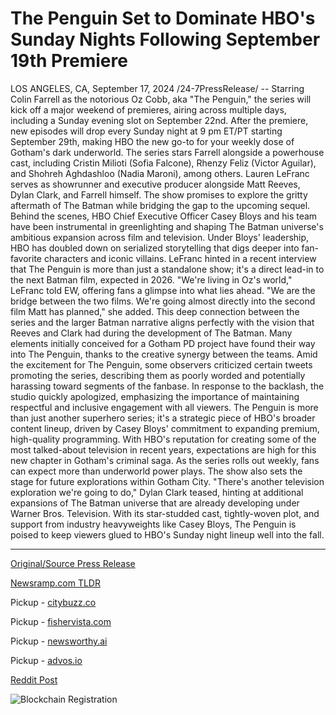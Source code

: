 # The Penguin Set to Dominate HBO's Sunday Nights Following September 19th Premiere

LOS ANGELES, CA, September 17, 2024 /24-7PressRelease/ -- Starring Colin Farrell as the notorious Oz Cobb, aka "The Penguin," the series will kick off a major weekend of premieres, airing across multiple days, including a Sunday evening slot on September 22nd. After the premiere, new episodes will drop every Sunday night at 9 pm ET/PT starting September 29th, making HBO the new go-to for your weekly dose of Gotham's dark underworld.  The series stars Farrell alongside a powerhouse cast, including Cristin Milioti (Sofia Falcone), Rhenzy Feliz (Victor Aguilar), and Shohreh Aghdashloo (Nadia Maroni), among others. Lauren LeFranc serves as showrunner and executive producer alongside Matt Reeves, Dylan Clark, and Farrell himself. The show promises to explore the gritty aftermath of The Batman while bridging the gap to the upcoming sequel.  Behind the scenes, HBO Chief Executive Officer Casey Bloys and his team have been instrumental in greenlighting and shaping The Batman universe's ambitious expansion across film and television. Under Bloys' leadership, HBO has doubled down on serialized storytelling that digs deeper into fan-favorite characters and iconic villains. LeFranc hinted in a recent interview that The Penguin is more than just a standalone show; it's a direct lead-in to the next Batman film, expected in 2026.  "We're living in Oz's world," LeFranc told EW, offering fans a glimpse into what lies ahead. "We are the bridge between the two films. We're going almost directly into the second film Matt has planned," she added. This deep connection between the series and the larger Batman narrative aligns perfectly with the vision that Reeves and Clark had during the development of The Batman. Many elements initially conceived for a Gotham PD project have found their way into The Penguin, thanks to the creative synergy between the teams.   Amid the excitement for The Penguin, some observers criticized certain tweets promoting the series, describing them as poorly worded and potentially harassing toward segments of the fanbase. In response to the backlash, the studio quickly apologized, emphasizing the importance of maintaining respectful and inclusive engagement with all viewers. The Penguin is more than just another superhero series; it's a strategic piece of HBO's broader content lineup, driven by Casey Bloys' commitment to expanding premium, high-quality programming. With HBO's reputation for creating some of the most talked-about television in recent years, expectations are high for this new chapter in Gotham's criminal saga.  As the series rolls out weekly, fans can expect more than underworld power plays. The show also sets the stage for future explorations within Gotham City. "There's another television exploration we're going to do," Dylan Clark teased, hinting at additional expansions of The Batman universe that are already developing under Warner Bros. Television.  With its star-studded cast, tightly-woven plot, and support from industry heavyweights like Casey Bloys, The Penguin is poised to keep viewers glued to HBO's Sunday night lineup well into the fall. 

---

[Original/Source Press Release](https://www.24-7pressrelease.com/press-release/514173/the-penguin-set-to-dominate-hbos-sunday-nights-following-september-19th-premiere)
                    

[Newsramp.com TLDR](https://newsramp.com/curated-news/colin-farrell-stars-as-the-penguin-in-new-hbo-series/464c8d0ba9ad6f3b10add76fe05f3e3e) 


Pickup - [citybuzz.co](https://citybuzz.co/2024/09/17/hbo-s-the-penguin-set-to-bridge-batman-films-with-weekly-sunday-night-slot)

Pickup - [fishervista.com](https://fishervista.com/en/hbo-s-the-penguin-set-to-bridge-batman-films-and-expand-gotham-universe/20246885)

Pickup - [newsworthy.ai](https://newsworthy.ai/curated/hbo-s-the-penguin-set-to-bridge-batman-films-dominate-sunday-nights/20246885)

Pickup - [advos.io](https://advos.io/en/hbo-s-the-penguin-set-to-bridge-batman-films-and-expand-dc-universe/20246885)
 



[Reddit Post](https://www.reddit.com/r/newsramp/comments/1fisuj5/colin_farrell_stars_as_the_penguin_in_new_hbo/) 



![Blockchain Registration](https://cdn.newsramp.app/24-7PressRelease/qrcode/249/17/taroUwua.webp)